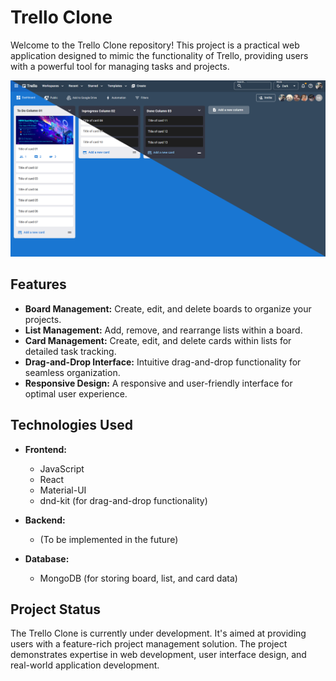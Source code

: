 # Trello Clone

Welcome to the Trello Clone repository! This project is a practical web application designed to mimic the functionality of Trello, providing users with a powerful tool for managing tasks and projects.

![Trello Clone App Screenshot](public/trello.png)

## Features

- **Board Management:** Create, edit, and delete boards to organize your projects.
- **List Management:** Add, remove, and rearrange lists within a board.
- **Card Management:** Create, edit, and delete cards within lists for detailed task tracking.
- **Drag-and-Drop Interface:** Intuitive drag-and-drop functionality for seamless organization.
- **Responsive Design:** A responsive and user-friendly interface for optimal user experience.

## Technologies Used

- **Frontend:**
  - JavaScript
  - React
  - Material-UI
  - dnd-kit (for drag-and-drop functionality)

- **Backend:**
  - (To be implemented in the future)

- **Database:**
  - MongoDB (for storing board, list, and card data)

## Project Status

The Trello Clone is currently under development. It's aimed at providing users with a feature-rich project management solution. The project demonstrates expertise in web development, user interface design, and real-world application development.
